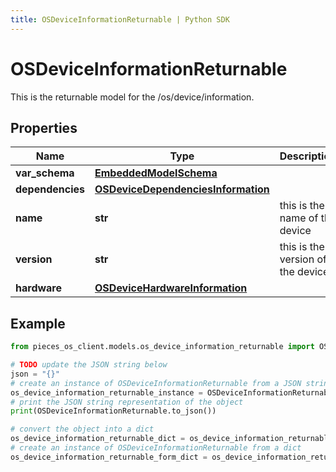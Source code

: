 ```yaml
---
title: OSDeviceInformationReturnable | Python SDK
---
```


# OSDeviceInformationReturnable

This is the returnable model for the /os/device/information.

## Properties

Name | Type | Description | Notes
------------ | ------------- | ------------- | -------------
**var_schema** | [**EmbeddedModelSchema**](EmbeddedModelSchema) |  | [optional] 
**dependencies** | [**OSDeviceDependenciesInformation**](OSDeviceDependenciesInformation) |  | [optional] 
**name** | **str** | this is the name of the device | [optional] 
**version** | **str** | this is the version of the device | [optional] 
**hardware** | [**OSDeviceHardwareInformation**](OSDeviceHardwareInformation) |  | [optional] 

## Example

```python
from pieces_os_client.models.os_device_information_returnable import OSDeviceInformationReturnable

# TODO update the JSON string below
json = "{}"
# create an instance of OSDeviceInformationReturnable from a JSON string
os_device_information_returnable_instance = OSDeviceInformationReturnable.from_json(json)
# print the JSON string representation of the object
print(OSDeviceInformationReturnable.to_json())

# convert the object into a dict
os_device_information_returnable_dict = os_device_information_returnable_instance.to_dict()
# create an instance of OSDeviceInformationReturnable from a dict
os_device_information_returnable_form_dict = os_device_information_returnable.from_dict(os_device_information_returnable_dict)
```


